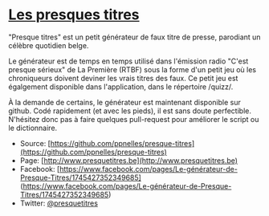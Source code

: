 # [Les presques titres](http://www.presquetitres.be)

"Presque titres" est un petit générateur de faux titre de presse, parodiant un célèbre quotidien belge. 

Le générateur est de temps en temps utilisé dans l'émission radio "C'est presque sérieux" de La Première (RTBF) sous la forme d'un petit jeu où les chroniqueurs doivent deviner les vrais titres des faux. Ce petit jeu est égalgement disponible dans l'application, dans le répertoire /quizz/.

À la demande de certains, le générateur est maintenant disponible sur github. Codé rapidement (et avec les pieds), il est sans doute perfectible. N'hésitez donc pas à faire quelques pull-request pour améliorer le script ou le dictionnaire.


* Source: [https://github.com/ppnelles/presque-titres](https://github.com/ppnelles/presque-titres)
* Page: [http://www.presquetitres.be](http://www.presquetitres.be)
* Facebook: [https://www.facebook.com/pages/Le-générateur-de-Presque-Titres/1745427352349685] (https://www.facebook.com/pages/Le-générateur-de-Presque-Titres/1745427352349685)
* Twitter: [@presquetitres](http://twitter.com/presquetitres)